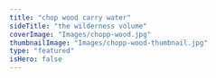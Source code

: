 ```yaml
---
title: "chop wood carry water"
sideTitle: "the wilderness volume"
coverImage: "Images/chopp-wood.jpg"
thumbnailImage: "Images/chopp-wood-thumbnail.jpg"
type: "featured"
isHero: false
---
```


